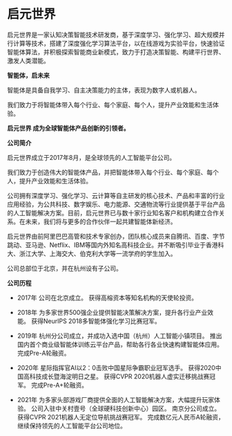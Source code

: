 # 启元世界


启元世界是一家认知决策智能技术研发商，基于深度学习、强化学习、超大规模并行计算等技术，搭建了深度强化学习算法平台，以在线游戏为实验平台，快速验证智能体算法，并积极探索智能商业新模式，致力于打造决策智能、构建平行世界、激发人类潜能。

**智能体，启未来**

智能体是具备自我学习、自主决策能力的主体，表现为数字人或机器人。

我们致力于将智能体带入每个行业、每个家庭、每个人，提升产业效能和生活体验。

**启元世界 成为全球智能体产品创新的引领者。**

**公司简介**

启元世界成立于2017年8月，是全球领先的人工智能平台公司。

我们致力于创造伟大的智能体产品，并把智能体带入每个行业、每个家庭、每个人，提升产业效能和生活体验。

公司拥有深度学习、强化学习、云计算等自主研发的核心技术、产品和丰富的行业应用经验，为公共科技、数字娱乐、电力能源、交通物流等行业提供基于平台产品的人工智能解决方案。目前，启元世界已与数十家行业知名客户和机构建立合作关系。在未来，我们将与更多的合作伙伴一起共建智能体新经济。

启元世界由前阿里巴巴高管和技术专家创办，团队核心成员来自腾讯、百度、字节跳动、亚马逊、Netflix、IBM等国内外知名高科技企业。并不断吸引毕业于香港科大、浙江大学、上海交大、伯克利大学等一流学府的学生加入。

公司总部位于北京，并在杭州设有子公司。

**公司历程**

- 2017年 
  公司在北京成立。
  获得高榕资本等知名机构的天使轮投资。

  

- 2018年
  为多家世界500强企业提供智能决策解决方案，提升各行业产业效能。
  获得NeurIPS 2018多智能体强化学习比赛冠军。

  

- 2019年
  杭州分公司成立，并成功入选中国（杭州）人工智能小镇项目。
  推出国内首个商业级智能体训练云平台产品，帮助各行各业快速构建智能体应用。
  完成Pre-A轮融资。

  

- 2020年
  星际指挥官AI以2：0击败中国星际争霸职业冠军选手。
  获得2020中国高科技成长暨海淀明日之星。
  获得CVPR 2020机器人虚实迁移挑战赛冠军。
  完成Pre-A+轮融资。

  

- 2021年
为多家头部游戏厂商提供全面的人工智能解决方案，大幅提升玩家体验。
公司入驻中关村壹号（全球硬科技创新中心）园区。
南京分公司成立。
获得CVPR 2021机器人无定位导航挑战赛冠军。
完成数亿元人民币A轮融资，继续保持领先的人工智能平台公司地位。


